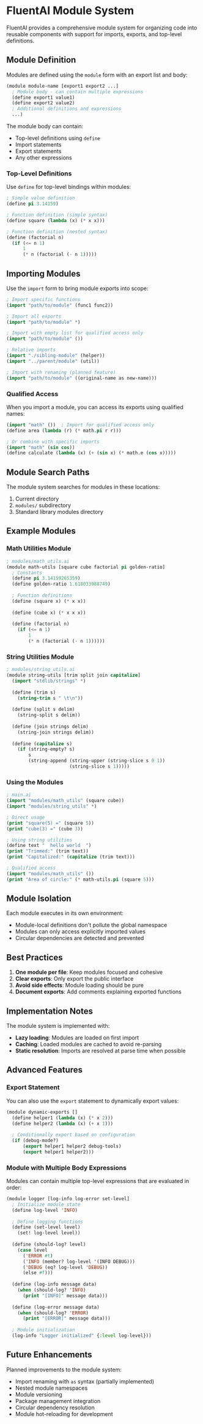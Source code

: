 # FluentAI Module System

FluentAI provides a comprehensive module system for organizing code into reusable components with support for imports, exports, and top-level definitions.

## Module Definition

Modules are defined using the `module` form with an export list and body:

```lisp
(module module-name [export1 export2 ...]
  ; Module body - can contain multiple expressions
  (define export1 value1)
  (define export2 value2)
  ; Additional definitions and expressions
  ...)
```

The module body can contain:
- Top-level definitions using `define`
- Import statements
- Export statements
- Any other expressions

### Top-Level Definitions

Use `define` for top-level bindings within modules:

```lisp
; Simple value definition
(define pi 3.14159)

; Function definition (simple syntax)
(define square (lambda (x) (* x x)))

; Function definition (nested syntax)
(define (factorial n)
  (if (<= n 1)
      1
      (* n (factorial (- n 1)))))
```

## Importing Modules

Use the `import` form to bring module exports into scope:

```lisp
; Import specific functions
(import "path/to/module" (func1 func2))

; Import all exports
(import "path/to/module" *)

; Import with empty list for qualified access only
(import "path/to/module" ())

; Relative imports
(import "./sibling-module" (helper))
(import "../parent/module" (util))

; Import with renaming (planned feature)
(import "path/to/module" ((original-name as new-name)))
```

### Qualified Access

When you import a module, you can access its exports using qualified names:

```lisp
(import "math" ())  ; Import for qualified access only
(define area (lambda (r) (* math.pi r r)))

; Or combine with specific imports
(import "math" (sin cos))
(define calculate (lambda (x) (+ (sin x) (* math.e (cos x)))))
```

## Module Search Paths

The module system searches for modules in these locations:
1. Current directory
2. `modules/` subdirectory
3. Standard library modules directory

## Example Modules

### Math Utilities Module

```lisp
; modules/math_utils.ai
(module math-utils [square cube factorial pi golden-ratio]
  ; Constants
  (define pi 3.14159265359)
  (define golden-ratio 1.618033988749)
  
  ; Function definitions
  (define (square x) (* x x))
  
  (define (cube x) (* x x x))
  
  (define (factorial n)
    (if (<= n 1)
        1
        (* n (factorial (- n 1))))))
```

### String Utilities Module

```lisp
; modules/string_utils.ai
(module string-utils [trim split join capitalize]
  (import "stdlib/strings" *)
  
  (define (trim s)
    (string-trim s " \t\n"))
  
  (define (split s delim)
    (string-split s delim))
  
  (define (join strings delim)
    (string-join strings delim))
  
  (define (capitalize s)
    (if (string-empty? s)
        s
        (string-append (string-upper (string-slice s 0 1))
                       (string-slice s 1)))))
```

### Using the Modules

```lisp
; main.ai
(import "modules/math_utils" (square cube))
(import "modules/string_utils" *)

; Direct usage
(print "square(5) =" (square 5))
(print "cube(3) =" (cube 3))

; Using string utilities
(define text "  hello world  ")
(print "Trimmed:" (trim text))
(print "Capitalized:" (capitalize (trim text)))

; Qualified access
(import "modules/math_utils" ())
(print "Area of circle:" (* math-utils.pi (square 5)))
```

## Module Isolation

Each module executes in its own environment:
- Module-local definitions don't pollute the global namespace
- Modules can only access explicitly imported values
- Circular dependencies are detected and prevented

## Best Practices

1. **One module per file**: Keep modules focused and cohesive
2. **Clear exports**: Only export the public interface
3. **Avoid side effects**: Module loading should be pure
4. **Document exports**: Add comments explaining exported functions

## Implementation Notes

The module system is implemented with:
- **Lazy loading**: Modules are loaded on first import
- **Caching**: Loaded modules are cached to avoid re-parsing
- **Static resolution**: Imports are resolved at parse time when possible

## Advanced Features

### Export Statement

You can also use the `export` statement to dynamically export values:

```lisp
(module dynamic-exports []
  (define helper1 (lambda (x) (* x 2)))
  (define helper2 (lambda (x) (+ x 1)))
  
  ; Conditionally export based on configuration
  (if (debug-mode?)
      (export helper1 helper2 debug-tools)
      (export helper1 helper2)))
```

### Module with Multiple Body Expressions

Modules can contain multiple top-level expressions that are evaluated in order:

```lisp
(module logger [log-info log-error set-level]
  ; Initialize module state
  (define log-level 'INFO)
  
  ; Define logging functions
  (define (set-level level)
    (set! log-level level))
  
  (define (should-log? level)
    (case level
      ('ERROR #t)
      ('INFO (member? log-level '(INFO DEBUG)))
      ('DEBUG (eq? log-level 'DEBUG))
      (else #f)))
  
  (define (log-info message data)
    (when (should-log? 'INFO)
      (print "[INFO]" message data)))
  
  (define (log-error message data)
    (when (should-log? 'ERROR)
      (print "[ERROR]" message data)))
  
  ; Module initialization
  (log-info "Logger initialized" {:level log-level}))
```

## Future Enhancements

Planned improvements to the module system:
- Import renaming with `as` syntax (partially implemented)
- Nested module namespaces
- Module versioning
- Package management integration
- Circular dependency resolution
- Module hot-reloading for development